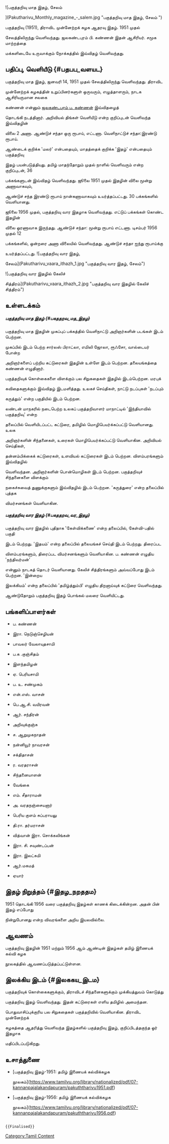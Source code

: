 ![பகுத்தறிவு மாத இதழ், சேலம்
](Pakutharivu_Monthly_magazine_-_salem.jpg "பகுத்தறிவு மாத இதழ், சேலம் ")
பகுத்தறிவு (1951), திராவிட முன்னேற்றக் கழக ஆதரவு இதழ். 1951 முதல்
சேலத்திலிருந்து வெளிவந்தது. ஜலகண்டபுரம் பி. கண்ணன் இதன் ஆசிரியர். சமூக மாற்றத்தை
மக்களிடையே உருவாக்கும் நோக்கத்தில் இவ்விதழ் வெளிவந்தது.

## பதிப்பு, வெளியீடு {#பதபப_வளயட}

பகுத்தறிவு மாத இதழ், ஜனவரி 14, 1951 முதல் சேலத்திலிருந்து வெளிவந்தது. திராவிட
முன்னேற்றக் கழகத்தின் உறுப்பினர்களுள் ஒருவரும், எழுத்தாளரும், நாடக ஆசிரியருமான சலகை
கண்ணன் என்னும் [ஜலகண்டபுரம் ப. கண்ணன்](ஜலகண்டபுரம்_ப._கண்ணன் "wikilink") இவ்விதழைத்
தொடங்கி நடத்தினார். அறிவியல் திங்கள் வெளியீடு என்ற குறிப்புடன் வெளிவந்த இவ்விதழின்
விலை 2 அணா. ஆண்டுச் சந்தா ஒரு ரூபாய், எட்டணா. வெளிநாட்டுச் சந்தா:இரண்டு ரூபாய்.
ஆண்டைக் குறிக்க \'மலர்\' என்பதையும், மாதத்தைக் குறிக்க \'இதழ்\' என்பதையும் பகுத்தறிவு
இதழ் பயன்படுத்தியது. தமிழ் மாதந்தோறும் முதல் நாளில் வெளிவரும் என்ற குறிப்புடன், 36
பக்கங்களுடன் இவ்விதழ் வெளிவந்தது. ஜூலை 1951 முதல் இதழின் விலை மூன்று அணாவாகவும்,
ஆண்டுச் சந்த இரண்டு ரூபாய் நான்கணாவாகவும் உயர்த்தப்பட்டது. 30 பக்கங்களில் வெளியானது.

ஜூலை 1956 முதல், பகுத்தறிவு வார இதழாக வெளிவந்தது. எட்டுப் பக்கங்கள் கொண்ட இதழின்
விலை ஓரணாவாக இருந்தது. ஆண்டுச் சந்தா: மூன்று ரூபாய் எட்டணா. டிசம்பர் 1956 முதல் 12
பக்கங்களில், ஒன்றரை அணா விலையில் வெளிவந்தது. ஆண்டுச் சந்தா ஐந்து ரூபாய்க்கு
உயர்த்தப்பட்டது. ![பகுத்தறிவு வார இதழ்,
சேலம்](Pakutharivu_vaara_ithazh_1.jpg "பகுத்தறிவு வார இதழ், சேலம்")
![பகுத்தறிவு வார இதழில் கேலிச்
சித்திரம்](Pakutharivu_vaara_ithazh_2.jpg "பகுத்தறிவு வார இதழில் கேலிச் சித்திரம்")

## உள்ளடக்கம்

##### பகுத்தறிவு மாத இதழ் {#பகததறவ_மத_இதழ}

பகுத்தறிவு மாத இதழின் முகப்புப் பக்கத்தில் வெளிநாட்டு அறிஞர்களின் படங்கள் இடம் பெற்றன.
முகப்பில் இடம் பெற்ற சார்லஸ் பிராட்லா, எமிலி ஜோலா, ரூஃசோ, வால்டையர் போன்ற
அறிஞர்களைப் பற்றிய கட்டுரைகள் இதழின் உள்ளே இடம் பெற்றன. தலையங்கத்தை கண்ணன் எழுதினார்.
பகுத்தறிவுக் கொள்கைகளை விளக்கும் பல சிறுகதைகள் இதழில் இடம்பெற்றன. மரபுக்
கவிதைகளுக்கும் இவ்விதழ் இடமளித்தது. உலகச் செய்திகள், நாட்டு நடப்புகள் 'நடப்பும்
கருத்தும்\' என்ற பகுதியில் இடம் பெற்றன.

லண்டன் மாநகரில் நடைபெற்ற உலகப் பகுத்தறிவாளர் மாநாட்டில் 'இந்தியாவில் பகுத்தறிவு' என்ற
தலைப்பில் வெளியிடப்பட்ட கட்டுரை, தமிழில் மொழிபெயர்க்கப்பட்டு வெளியானது. உலக
அறிஞர்களின் சிந்தனைகள், உரைகள் மொழிபெயர்க்கப்பட்டு வெளியாகின. அறிவியல் செய்திகள்,
தன்னம்பிக்கைக் கட்டுரைகள், உளவியல் கட்டுரைகள் இடம் பெற்றன. விளம்பரங்களும் இவ்விதழில்
வெளிவந்தன. அறிஞர்களின் பொன்மொழிகள் இடம் பெற்றன. பகுத்தறிவுச் சிந்தனைகளை விளக்கும்
நகைச்சுவைத் துணுக்குகளும் இவ்விதழில் இடம் பெற்றன. 'கருத்துரை' என்ற தலைப்பில் புத்தக
விமர்சனங்கள் வெளியாகின.

##### பகுத்தறிவு வார இதழ் {#பகததறவ_வர_இதழ}

பகுத்தறிவு வார இதழில் புதிதாக 'கேள்விக்கணை' என்ற தலைப்பில், கேள்வி-பதில் பகுதி
இடம் பெற்றது. 'இதயம்' என்ற தலைப்பில் தலையங்கச் செய்தி இடம் பெற்றது. திரைப்பட
விளம்பரங்களும், திரைப்பட விமர்சனங்களும் வெளியாகின. ப. கண்ணன் எழுதிய 'நந்திவர்மன்'
என்னும் நாடகத் தொடர் வெளியானது. கேலிச் சித்திரங்களும் அவ்வப்போது இடம் பெற்றன. 'இன்றைய
இலக்கியம்' என்ற தலைப்பில் 'தமிழ்த்தும்பி' எழுதிய திறனாய்வுக் கட்டுரை வெளிவந்தது.
ஆண்டுதோறும் பகுத்தறிவு இதழ் பொங்கல் மலரை வெளியிட்டது.

## பங்களிப்பாளர்கள்

-   ப. கண்ணன்
-   இரா. நெடுஞ்செழியன்
-   பாவலர் வேலாயுதசாமி
-   ப.க .குஞ்சிதம்
-   இளந்தமிழன்
-   ஏ. பெரியசாமி
-   ப. உ. சண்முகம்
-   என்.எஸ். வாசன்
-   பெ.ஆ.சி. வயிரவன்
-   ஆர். சந்திரன்
-   அறிவுக்குஞ்சு
-   ச. ஆறுமுகநாதன்
-   நன்னியூர் நாவரசன்
-   சக்திதாசன்
-   ர. வரதராசன்
-   சிந்தனையாளன்
-   வேங்கை
-   எம். சீதாராமன்
-   அ. வரதநஞ்சையனார்
-   பெரிய குளம் சுப்பராயலு
-   தி.ரா. தர்மராசன்
-   வித்வான் இரா. சொக்கலிங்கன்
-   இரா. சி. சவுண்டப்பன்
-   இரா. இலட்சுமி
-   ஆர்.மகமத்
-   ஏயார்

## இதழ் நிறுத்தம் {#இதழ_நறததம}

1951 தொடங்கி 1956 வரை பகுத்தறிவு இதழ்கள் காணக் கிடைக்கின்றன. அதன் பின் இதழ் எப்போது
நின்றுபோனது என்ற விவரங்களை அறிய இயலவில்லை.

## ஆவணம்

பகுத்தறிவு இதழின் 1951 மற்றும் 1956 ஆம் ஆண்டின் இதழ்கள் தமிழ் இணையக் கல்வி கழக
நூலகத்தில் ஆவணப்படுத்தப்பட்டுள்ளன.

## இலக்கிய இடம் {#இலககய_இடம}

பகுத்தறிவுக் கொள்கைகளுக்கும், திராவிடச் சிந்தனைகளுக்கும் முக்கியத்துவம் கொடுத்து
பகுத்தறிவு இதழ் வெளிவந்தது. இதன் கட்டுரைகள் எளிய தமிழில் அமைந்தன.
பொதுவாசிப்புக்குரிய பல சிறுகதைகள் பகுத்தறிவில் வெளியாகின. திராவிட முன்னேற்றக்
கழகத்தை ஆதரித்து வெளிவந்த இதழ்களில் பகுத்தறிவு இதழ், குறிப்பிடத்தகுந்த ஓர் இதழாக
மதிப்பிடப்படுகிறது.

## உசாத்துணை

-   [பகுத்தறிவு இதழ்-1951: தமிழ் இணையக் கல்விக்கழக
    நூலகம்](https://www.tamilvu.org/library/nationalized/pdf/07-kannanpajalakandapuram/pakuththarivu1951.pdf)
-   [பகுத்தறிவு இதழ்-1956: தமிழ் இணையக் கல்விக்கழக
    நூலகம்](https://www.tamilvu.org/library/nationalized/pdf/07-kannanpajalakandapuram/pakuththarivu1956.pdf)

```{=mediawiki}
{{Finalised}}
```
[Category:Tamil Content](Category:Tamil_Content "wikilink")
